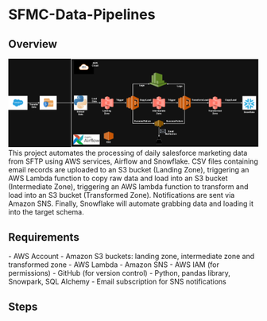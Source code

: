 # SFMC-Data-Pipelines

## Overview
![image](https://github.com/Ryan-FanZhang/SFMC-Data-Pipelines/blob/e37df51a8b7b7b7eb5cef2f5a0776c83a6cdbbfd/Airflow-pieplines.png)
This project automates the processing of daily salesforce marketing data from SFTP using AWS services, Airflow and Snowflake. CSV files containing email records are uploaded to an S3 bucket (Landing Zone), triggering an AWS Lambda function to copy raw data and load into an S3 bucket (Intermediate Zone), triggering an AWS lambda function to transform and load into an S3 bucket (Transformed Zone). Notifications are sent via Amazon SNS. 
Finally, Snowflake will automate grabbing data and loading it into the target schema.

## Requirements
</list>
- AWS Account
- Amazon S3 buckets: landing zone, intermediate zone and transformed zone
- AWS Lambda
- Amazon SNS
- AWS IAM (for permissions)
- GitHub (for version control)
- Python, pandas library, Snowpark, SQL Alchemy
- Email subscription for SNS notifications
<list/>

## Steps

